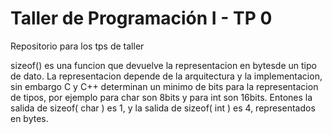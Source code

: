 # Taller de Programación I - TP 0
Repositorio para los tps de taller

sizeof() es una funcion que devuelve la representacion en bytesde un tipo de dato. La representacion depende
de la arquitectura y la implementacion, sin embargo C y C++ determinan un minimo de bits para la representacion de tipos,
por ejemplo para char son 8bits y para int son 16bits.
Entones la salida de sizeof( char ) es 1, y la salida de sizeof( int ) es 4, representados en bytes.
